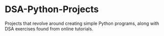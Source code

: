 # DSA-Python-Projects
Projects that revolve around creating simple Python programs, along with DSA exercises found from online tutorials.
